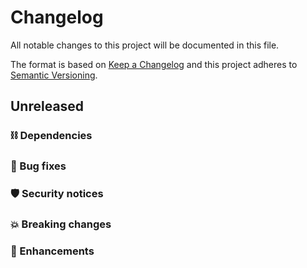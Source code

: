 # Changelog

All notable changes to this project will be documented in this file.

The format is based on [Keep a Changelog](http://keepachangelog.com/)
and this project adheres to [Semantic Versioning](http://semver.org/).

## Unreleased

### ⛓️ Dependencies

### 🐞 Bug fixes

### 🛡️ Security notices

### 💥 Breaking changes

### 🚀 Enhancements